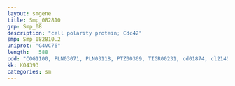 ```yaml
---
layout: smgene
title: Smp_082810
grp: Smp_08
description: "cell polarity protein; Cdc42"
smp: Smp_082810.2
uniprot: "G4VC76"
length:   588
cdd: "COG1100, PLN03071, PLN03118, PTZ00369, TIGR00231, cd01874, cl21455, pfam00071, pfam08477, smart00174, smart00176"
kk: K04393
categories: sm
---
```

